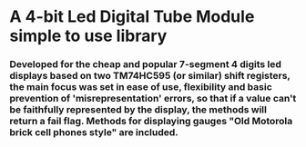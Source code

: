 # **A 4-bit Led Digital Tube Module simple to use library**
### Developed for the cheap and popular 7-segment 4 digits led displays based on two TM74HC595 (or similar) shift registers, the main focus was set in ease of use, flexibility and basic prevention of 'misrepresentation' errors, so that if a value can't be faithfully represented by the display, the methods will return a fail flag. Methods for displaying gauges "Old Motorola brick cell phones style" are included.

